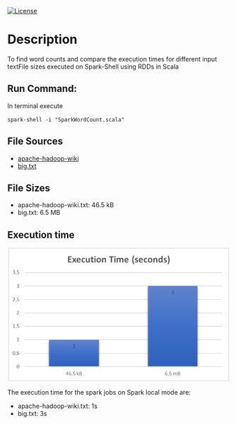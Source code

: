 [![License](https://img.shields.io/badge/License-Apache%202.0-blue.svg)](https://opensource.org/licenses/Apache-2.0)

# Description

To find word counts and compare the execution times for different input textFile sizes executed on Spark-Shell using RDDs in Scala

## Run Command:

In terminal execute

```
spark-shell -i "SparkWordCount.scala"
```

## File Sources

- [apache-hadoop-wiki](https://en.wikipedia.org/wiki/Apache_Hadoop)
- [big.txt](https://norvig.com/big.txt)


## File Sizes

- apache-hadoop-wiki.txt: 46.5 kB
- big.txt: 6.5 MB 

## Execution time 

<p align="center">
	<img src="images/spark-jobs-chart.png" width=500>
</p>

The execution time for the spark jobs on Spark local mode are:

- apache-hadoop-wiki.txt: 1s
- big.txt: 3s